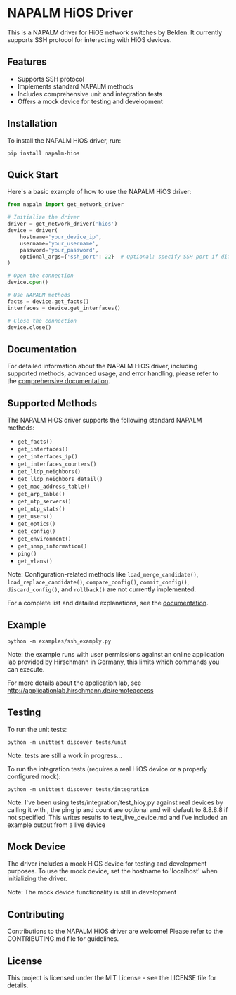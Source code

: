 # NAPALM HiOS Driver

This is a NAPALM driver for HiOS network switches by Belden. It currently supports SSH protocol for interacting with HiOS devices.

## Features

- Supports SSH protocol
- Implements standard NAPALM methods
- Includes comprehensive unit and integration tests
- Offers a mock device for testing and development

## Installation

To install the NAPALM HiOS driver, run:

```
pip install napalm-hios
```

## Quick Start

Here's a basic example of how to use the NAPALM HiOS driver:

```python
from napalm import get_network_driver

# Initialize the driver
driver = get_network_driver('hios')
device = driver(
    hostname='your_device_ip',
    username='your_username',
    password='your_password',
    optional_args={'ssh_port': 22}  # Optional: specify SSH port if different from default
)

# Open the connection
device.open()

# Use NAPALM methods
facts = device.get_facts()
interfaces = device.get_interfaces()

# Close the connection
device.close()
```

## Documentation

For detailed information about the NAPALM HiOS driver, including supported methods, advanced usage, and error handling, please refer to the [comprehensive documentation](docs/napalm_hios_documentation.md).

## Supported Methods

The NAPALM HiOS driver supports the following standard NAPALM methods:

- `get_facts()`
- `get_interfaces()`
- `get_interfaces_ip()`
- `get_interfaces_counters()`
- `get_lldp_neighbors()`
- `get_lldp_neighbors_detail()`
- `get_mac_address_table()`
- `get_arp_table()`
- `get_ntp_servers()`
- `get_ntp_stats()`
- `get_users()`
- `get_optics()`
- `get_config()`
- `get_environment()`
- `get_snmp_information()`
- `ping()`
- `get_vlans()`

Note: Configuration-related methods like `load_merge_candidate()`, `load_replace_candidate()`, `compare_config()`, `commit_config()`, `discard_config()`, and `rollback()` are not currently implemented.

For a complete list and detailed explanations, see the [documentation](docs/napalm_hios_documentation.md).

## Example

```
python -m examples/ssh_examply.py
```
Note: the example runs with user permissions against an online application lab provided by Hirschmann in Germany, this limits which commands you can execute.

For more details about the application lab, see http://applicationlab.hirschmann.de/remoteaccess

## Testing

To run the unit tests:

```
python -m unittest discover tests/unit
```
Note: tests are still a work in progress...

To run the integration tests (requires a real HiOS device or a properly configured mock):

```
python -m unittest discover tests/integration
```

Note: I've been using tests/integration/test_hioy.py against real devices by calling it with <hostname> <user> <password> <ping ip> <count>, the ping ip and count are optional and will default to 8.8.8.8 if not specified. This writes results to test_live_device.md and i've included an example output from a live device

## Mock Device

The driver includes a mock HiOS device for testing and development purposes. To use the mock device, set the hostname to 'localhost' when initializing the driver.

Note: The mock device functionality is still in development

## Contributing

Contributions to the NAPALM HiOS driver are welcome! Please refer to the CONTRIBUTING.md file for guidelines.

## License

This project is licensed under the MIT License - see the LICENSE file for details.
